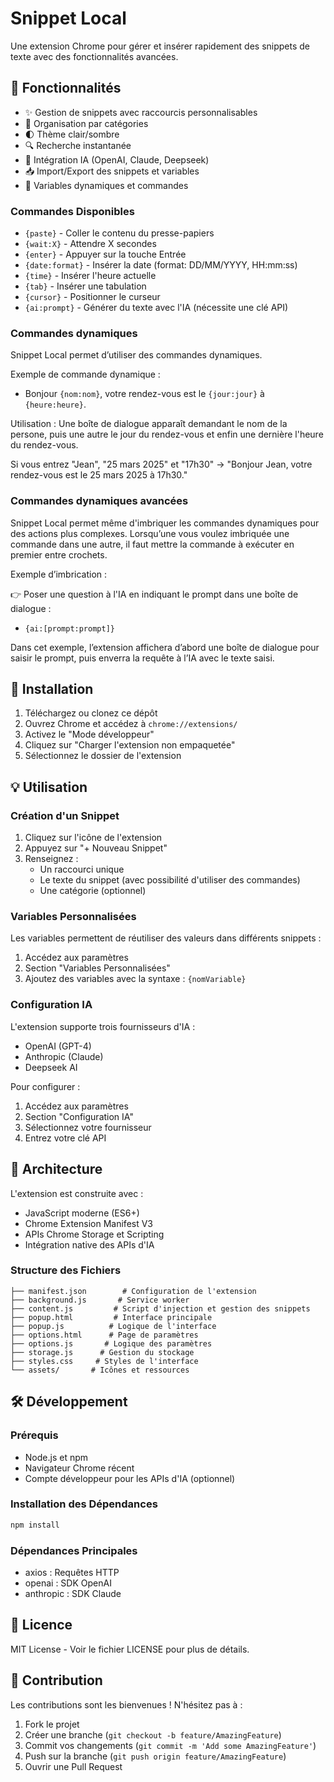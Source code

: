 # Snippet Local

Une extension Chrome pour gérer et insérer rapidement des snippets de texte avec des fonctionnalités avancées.

## 🌟 Fonctionnalités

- ✨ Gestion de snippets avec raccourcis personnalisables
- 📂 Organisation par catégories
- 🌓 Thème clair/sombre
- 🔍 Recherche instantanée
- 🤖 Intégration IA (OpenAI, Claude, Deepseek)
- 📥 Import/Export des snippets et variables
- 🔄 Variables dynamiques et commandes

### Commandes Disponibles

- `{paste}` - Coller le contenu du presse-papiers
- `{wait:X}` - Attendre X secondes
- `{enter}` - Appuyer sur la touche Entrée
- `{date:format}` - Insérer la date (format: DD/MM/YYYY, HH:mm:ss)
- `{time}` - Insérer l'heure actuelle
- `{tab}` - Insérer une tabulation
- `{cursor}` - Positionner le curseur
- `{ai:prompt}` - Générer du texte avec l'IA (nécessite une clé API)

### Commandes dynamiques

Snippet Local permet d’utiliser des commandes dynamiques.

Exemple de commande dynamique :

- Bonjour `{nom:nom}`,
votre rendez-vous est le `{jour:jour}` à `{heure:heure}`.

Utilisation : Une boîte de dialogue apparaît demandant le nom de la persone, puis une autre le jour du rendez-vous et enfin une dernière l'heure du rendez-vous.

Si vous entrez "Jean", "25 mars 2025" et "17h30" → "Bonjour Jean,
votre rendez-vous est le 25 mars 2025 à 17h30."

### Commandes dynamiques avancées

Snippet Local permet même  d'imbriquer les commandes dynamiques pour des actions plus complexes. Lorsqu’une vous voulez imbriquée une commande dans une autre, il faut mettre la commande à exécuter en premier entre crochets.

Exemple d’imbrication :

👉 Poser une question à l'IA en indiquant le prompt dans une boîte de dialogue :

- `{ai:[prompt:prompt]}`

Dans cet exemple, l’extension affichera d’abord une boîte de dialogue pour saisir le prompt, puis enverra la requête à l’IA avec le texte saisi.

## 🚀 Installation

1. Téléchargez ou clonez ce dépôt
2. Ouvrez Chrome et accédez à `chrome://extensions/`
3. Activez le "Mode développeur"
4. Cliquez sur "Charger l'extension non empaquetée"
5. Sélectionnez le dossier de l'extension

## 💡 Utilisation

### Création d'un Snippet

1. Cliquez sur l'icône de l'extension
2. Appuyez sur "+ Nouveau Snippet"
3. Renseignez :
   - Un raccourci unique
   - Le texte du snippet (avec possibilité d'utiliser des commandes)
   - Une catégorie (optionnel)

### Variables Personnalisées

Les variables permettent de réutiliser des valeurs dans différents snippets :

1. Accédez aux paramètres
2. Section "Variables Personnalisées"
3. Ajoutez des variables avec la syntaxe : `{nomVariable}`

### Configuration IA

L'extension supporte trois fournisseurs d'IA :

- OpenAI (GPT-4)
- Anthropic (Claude)
- Deepseek AI

Pour configurer :

1. Accédez aux paramètres
2. Section "Configuration IA"
3. Sélectionnez votre fournisseur
4. Entrez votre clé API

## 🔧 Architecture

L'extension est construite avec :

- JavaScript moderne (ES6+)
- Chrome Extension Manifest V3
- APIs Chrome Storage et Scripting
- Intégration native des APIs d'IA

### Structure des Fichiers

```
├── manifest.json        # Configuration de l'extension
├── background.js       # Service worker
├── content.js         # Script d'injection et gestion des snippets
├── popup.html         # Interface principale
├── popup.js          # Logique de l'interface
├── options.html      # Page de paramètres
├── options.js       # Logique des paramètres
├── storage.js      # Gestion du stockage
├── styles.css     # Styles de l'interface
└── assets/       # Icônes et ressources
```

## 🛠️ Développement

### Prérequis

- Node.js et npm
- Navigateur Chrome récent
- Compte développeur pour les APIs d'IA (optionnel)

### Installation des Dépendances

```bash
npm install
```

### Dépendances Principales

- axios : Requêtes HTTP
- openai : SDK OpenAI
- anthropic : SDK Claude

## 📄 Licence

MIT License - Voir le fichier LICENSE pour plus de détails.

## 🤝 Contribution

Les contributions sont les bienvenues ! N'hésitez pas à :

1. Fork le projet
2. Créer une branche (`git checkout -b feature/AmazingFeature`)
3. Commit vos changements (`git commit -m 'Add some AmazingFeature'`)
4. Push sur la branche (`git push origin feature/AmazingFeature`)
5. Ouvrir une Pull Request
